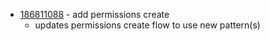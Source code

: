 - [186811088](https://www.pivotaltracker.com/story/show/186811088) - add permissions create
    - updates permissions create flow to use new pattern(s)

